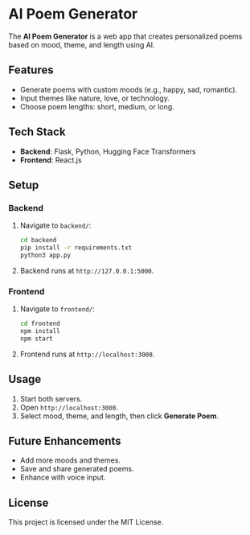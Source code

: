 # AI Poem Generator

The **AI Poem Generator** is a web app that creates personalized poems based on mood, theme, and length using AI.

## Features

- Generate poems with custom moods (e.g., happy, sad, romantic).
- Input themes like nature, love, or technology.
- Choose poem lengths: short, medium, or long.

## Tech Stack

- **Backend**: Flask, Python, Hugging Face Transformers
- **Frontend**: React.js

## Setup

### Backend

1. Navigate to `backend/`:
   ```bash
   cd backend
   pip install -r requirements.txt
   python3 app.py
   ```
2. Backend runs at `http://127.0.0.1:5000`.

### Frontend

1. Navigate to `frontend/`:
   ```bash
   cd frontend
   npm install
   npm start
   ```
2. Frontend runs at `http://localhost:3000`.

## Usage

1. Start both servers.
2. Open `http://localhost:3000`.
3. Select mood, theme, and length, then click **Generate Poem**.

## Future Enhancements

- Add more moods and themes.
- Save and share generated poems.
- Enhance with voice input.

## License

This project is licensed under the MIT License.
